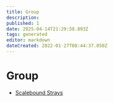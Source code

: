 ```yaml
---
title: Group
description:
published: 1
date: 2025-04-14T21:29:58.893Z
tags: generated
editor: markdown
dateCreated: 2022-01-27T08:44:37.050Z
---
```


# Group
- [Scalebound Strays](/structure/social/group/scalebound-strays.md)
